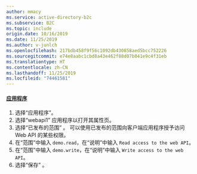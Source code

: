 ```yaml
---
author: mmacy
ms.service: active-directory-b2c
ms.subservice: B2C
ms.topic: include
origin.date: 10/16/2019
ms.date: 11/25/2019
ms.author: v-junlch
ms.openlocfilehash: 217bdb458f9f56c1092db430858aed5bcc752226
ms.sourcegitcommit: e74e8aabc1cbd8a43e462f88d07b041e9c4f31eb
ms.translationtype: HT
ms.contentlocale: zh-CN
ms.lasthandoff: 11/25/2019
ms.locfileid: "74461581"
---
```

#### <a name="applicationstabapplications"></a>[应用程序](#tab/applications/)

1. 选择“应用程序”。 
1. 选择“webapi1”  应用程序以打开其属性页。 
1. 选择“已发布的范围”  。 可以使用已发布的范围向客户端应用程序授予访问 Web API 的某些权限。
1. 在“范围”中输入 `demo.read`，在“说明”中输入 `Read access to the web API`。  
1. 在“范围”中输入 `demo.write`，在“说明”中输入 `Write access to the web API`。  
1. 选择“保存”  。

